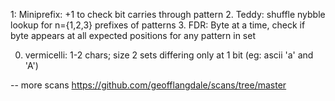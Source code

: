 1: Miniprefix: +1 to check bit carries through pattern
2. Teddy: shuffle nybble lookup for n={1,2,3} prefixes of patterns
3. FDR: Byte at a time, check if byte appears at all expected positions for any pattern in set

0. vermicelli: 1-2 chars; size 2 sets differing only at 1 bit (eg: ascii 'a' and 'A')

-- more scans
https://github.com/geofflangdale/scans/tree/master
